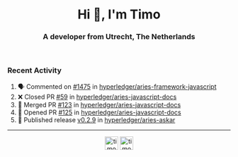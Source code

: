 <h1 align="center">Hi 👋, I'm Timo</h1>
<h3 align="center">A developer from Utrecht, The Netherlands</h3>
<br/>
<!-- https://github.com/rahuldkjain/github-profile-readme-generator --!>

<!--  <p align="left"><img src="https://github-readme-stats.vercel.app/api?username=timoglastra&show_icons=true&count_private=true&" alt="timoglastra" /></p> --!>

<!--
Github language stats
<p align="left"><img src="https://github-readme-stats.vercel.app/api/top-langs/?username=timoglastra&layout=compact" alt="timoglastra" /><p>
-->

<!-- Codestats language stats -->
<!-- <p align="left"><img src="https://codestats-readme.vercel.app/api/top-langs/?username=timoglastra&layout=compact&language_count=12" alt="timoglastra" /><p>    --!>
  
<h3>Recent Activity</h3>

<!--START_SECTION:activity-->
1. 🗣 Commented on [#1475](https://github.com/hyperledger/aries-framework-javascript/issues/1475) in [hyperledger/aries-framework-javascript](https://github.com/hyperledger/aries-framework-javascript)
2. ❌ Closed PR [#59](https://github.com/hyperledger/aries-javascript-docs/pull/59) in [hyperledger/aries-javascript-docs](https://github.com/hyperledger/aries-javascript-docs)
3. 🎉 Merged PR [#123](https://github.com/hyperledger/aries-javascript-docs/pull/123) in [hyperledger/aries-javascript-docs](https://github.com/hyperledger/aries-javascript-docs)
4. 💪 Opened PR [#125](https://github.com/hyperledger/aries-javascript-docs/pull/125) in [hyperledger/aries-javascript-docs](https://github.com/hyperledger/aries-javascript-docs)
5. 🚀 Published release [v0.2.9](https://github.com/v0.2.9) in [hyperledger/aries-askar](https://github.com/hyperledger/aries-askar)
<!--END_SECTION:activity-->

---

<p align="center">
<a href="https://twitter.com/timoglastra" target="blank"><img align="center" src="https://cdn.jsdelivr.net/npm/simple-icons@3.0.1/icons/twitter.svg" alt="timoglastra" height="30" width="30" /></a>
<a href="https://linkedin.com/in/timoglastra" target="blank"><img align="center" src="https://cdn.jsdelivr.net/npm/simple-icons@3.0.1/icons/linkedin.svg" alt="timoglastra" height="30" width="30" /></a>
</p>



